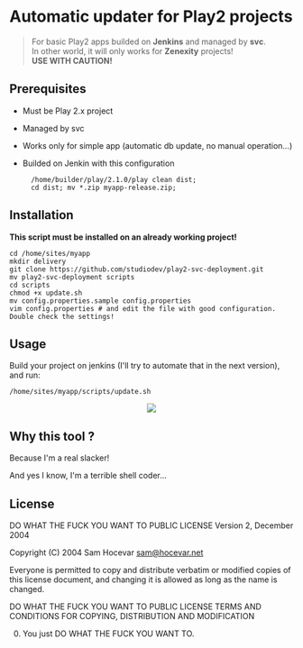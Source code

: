# Automatic updater for Play2 projects

> For basic Play2 apps builded on **Jenkins** and managed by **svc**. <br />
> In other world, it will only works for **Zenexity** projects! <br />
> **USE WITH CAUTION!**

## Prerequisites
* Must be Play 2.x project
* Managed by svc
* Works only for simple app (automatic db update, no manual operation...)
* Builded on Jenkin with this configuration

        /home/builder/play/2.1.0/play clean dist;
        cd dist; mv *.zip myapp-release.zip;

## Installation

**This script must be installed on an already working project!**

    cd /home/sites/myapp
    mkdir delivery
    git clone https://github.com/studiodev/play2-svc-deployment.git
    mv play2-svc-deployment scripts
    cd scripts
    chmod +x update.sh
    mv config.properties.sample config.properties
    vim config.properties # and edit the file with good configuration. Double check the settings!

## Usage

Build your project on jenkins (I'll try to automate that in the next version), and run:

    /home/sites/myapp/scripts/update.sh

<center><img src="http://img15.hostingpics.net/pics/115803Capturedcran20130514225815.png" /></center>

## Why this tool ?

Because I'm a real slacker!

And yes I know, I'm a terrible shell coder...

## License

DO WHAT THE FUCK YOU WANT TO PUBLIC LICENSE
Version 2, December 2004
 
Copyright (C) 2004 Sam Hocevar <sam@hocevar.net>
 
Everyone is permitted to copy and distribute verbatim or modified
copies of this license document, and changing it is allowed as long
as the name is changed.
 
DO WHAT THE FUCK YOU WANT TO PUBLIC LICENSE
TERMS AND CONDITIONS FOR COPYING, DISTRIBUTION AND MODIFICATION
 
0. You just DO WHAT THE FUCK YOU WANT TO.

